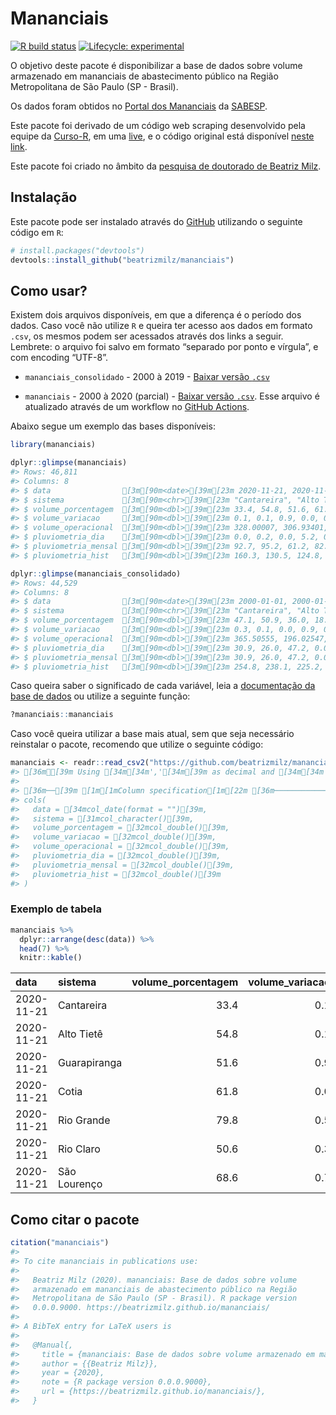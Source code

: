 
<!-- README.md is generated from README.Rmd. Please edit that file -->

# Mananciais

<!-- badges: start -->

[![R build
status](https://github.com/beatrizmilz/mananciais/workflows/R-CMD-check/badge.svg)](https://github.com/beatrizmilz/mananciais/actions)
[![Lifecycle:
experimental](https://img.shields.io/badge/lifecycle-experimental-orange.svg)](https://www.tidyverse.org/lifecycle/#experimental)
<!-- badges: end -->

O objetivo deste pacote é disponibilizar a base de dados sobre volume
armazenado em mananciais de abastecimento público na Região
Metropolitana de São Paulo (SP - Brasil).

Os dados foram obtidos no [Portal dos
Mananciais](http://mananciais.sabesp.com.br/Situacao) da
[SABESP](http://site.sabesp.com.br/site/Default.aspx).

Este pacote foi derivado de um código web scraping desenvolvido pela
equipe da [Curso-R](https://www.curso-r.com/), em uma
[live](https://youtu.be/jvZIxrMmOcQ), e o código original está
disponível [neste
link](https://github.com/curso-r/lives/blob/master/drafts/20200730_scraper_sabesp.R).

Este pacote foi criado no âmbito da [pesquisa de doutorado de Beatriz
Milz](https://beatrizmilz.github.io/tese/).

## Instalação

Este pacote pode ser instalado através do [GitHub](https://github.com/)
utilizando o seguinte código em `R`:

``` r
# install.packages("devtools")
devtools::install_github("beatrizmilz/mananciais")
```

## Como usar?

Existem dois arquivos disponíveis, em que a diferença é o período dos
dados. Caso você não utilize `R` e queira ter acesso aos dados em
formato `.csv`, os mesmos podem ser acessados através dos links a
seguir. Lembrete: o arquivo foi salvo em formato “separado por ponto e
vírgula”, e com encoding “UTF-8”.

  - `mananciais_consolidado` - 2000 à 2019 - [Baixar versão
    `.csv`](https://github.com/beatrizmilz/mananciais/raw/master/inst/extdata/mananciais_consolidado.csv)

  - `mananciais` - 2000 à 2020 (parcial) - [Baixar versão
    `.csv`](https://github.com/beatrizmilz/mananciais/raw/master/inst/extdata/mananciais.csv).
    Esse arquivo é atualizado através de um workflow no [GitHub
    Actions](https://github.com/beatrizmilz/mananciais/actions).

Abaixo segue um exemplo das bases disponíveis:

``` r
library(mananciais)

dplyr::glimpse(mananciais)
#> Rows: 46,811
#> Columns: 8
#> $ data                [3m[90m<date>[39m[23m 2020-11-21, 2020-11-21, 2020-11-21, 2020-11-21, …
#> $ sistema             [3m[90m<chr>[39m[23m "Cantareira", "Alto Tietê", "Guarapiranga", "Coti…
#> $ volume_porcentagem  [3m[90m<dbl>[39m[23m 33.4, 54.8, 51.6, 61.8, 79.8, 50.6, 68.6, 33.3, 5…
#> $ volume_variacao     [3m[90m<dbl>[39m[23m 0.1, 0.1, 0.9, 0.0, 0.5, 0.3, 0.7, 0.3, 0.4, 1.2,…
#> $ volume_operacional  [3m[90m<dbl>[39m[23m 328.00007, 306.93401, 88.41918, 10.20228, 89.5132…
#> $ pluviometria_dia    [3m[90m<dbl>[39m[23m 0.0, 0.2, 0.0, 5.2, 0.6, 5.0, 0.4, 3.2, 4.3, 4.4,…
#> $ pluviometria_mensal [3m[90m<dbl>[39m[23m 92.7, 95.2, 61.2, 82.2, 123.6, 221.2, 139.0, 92.7…
#> $ pluviometria_hist   [3m[90m<dbl>[39m[23m 160.3, 130.5, 124.8, 127.0, 140.4, 194.9, 154.7, …

dplyr::glimpse(mananciais_consolidado)
#> Rows: 44,529
#> Columns: 8
#> $ data                [3m[90m<date>[39m[23m 2000-01-01, 2000-01-01, 2000-01-01, 2000-01-01, …
#> $ sistema             [3m[90m<chr>[39m[23m "Cantareira", "Alto Tietê", "Guarapiranga", "Coti…
#> $ volume_porcentagem  [3m[90m<dbl>[39m[23m 47.1, 50.9, 36.0, 18.8, 81.0, 73.2, 47.8, 51.4, 3…
#> $ volume_variacao     [3m[90m<dbl>[39m[23m 0.3, 0.1, 0.0, 0.9, 0.4, -0.2, 0.7, 0.5, 0.4, 0.0…
#> $ volume_operacional  [3m[90m<dbl>[39m[23m 365.50555, 196.02547, 64.80029, 2.64579, 91.69406…
#> $ pluviometria_dia    [3m[90m<dbl>[39m[23m 30.9, 26.0, 47.2, 0.0, 0.0, 5.2, 29.1, 47.3, 9.2,…
#> $ pluviometria_mensal [3m[90m<dbl>[39m[23m 30.9, 26.0, 47.2, 0.0, 0.0, 5.2, 60.0, 73.3, 56.4…
#> $ pluviometria_hist   [3m[90m<dbl>[39m[23m 254.8, 238.1, 225.2, 217.8, 235.4, 292.0, 254.8, …
```

Caso queira saber o significado de cada variável, leia a [documentação
da base de
dados](https://beatrizmilz.github.io/mananciais/reference/mananciais.html)
ou utilize a seguinte função:

``` r
?mananciais::mananciais
```

Caso você queira utilizar a base mais atual, sem que seja necessário
reinstalar o pacote, recomendo que utilize o seguinte código:

``` r
mananciais <- readr::read_csv2("https://github.com/beatrizmilz/mananciais/raw/master/inst/extdata/mananciais.csv")
#> [36mℹ[39m Using [34m[34m','[34m[39m as decimal and [34m[34m'.'[34m[39m as grouping mark. Use [30m[47m[30m[47m`read_delim()`[47m[30m[49m[39m for more control.
#> 
#> [36m──[39m [1m[1mColumn specification[1m[22m [36m────────────────────────────────────────────────────────[39m
#> cols(
#>   data = [34mcol_date(format = "")[39m,
#>   sistema = [31mcol_character()[39m,
#>   volume_porcentagem = [32mcol_double()[39m,
#>   volume_variacao = [32mcol_double()[39m,
#>   volume_operacional = [32mcol_double()[39m,
#>   pluviometria_dia = [32mcol_double()[39m,
#>   pluviometria_mensal = [32mcol_double()[39m,
#>   pluviometria_hist = [32mcol_double()[39m
#> )
```

### Exemplo de tabela

``` r
mananciais %>% 
  dplyr::arrange(desc(data)) %>% 
  head(7) %>%
  knitr::kable()
```

| data       | sistema      | volume\_porcentagem | volume\_variacao | volume\_operacional | pluviometria\_dia | pluviometria\_mensal | pluviometria\_hist |
| :--------- | :----------- | ------------------: | ---------------: | ------------------: | ----------------: | -------------------: | -----------------: |
| 2020-11-21 | Cantareira   |                33.4 |              0.1 |           328.00007 |               0.0 |                 92.7 |              160.3 |
| 2020-11-21 | Alto Tietê   |                54.8 |              0.1 |           306.93401 |               0.2 |                 95.2 |              130.5 |
| 2020-11-21 | Guarapiranga |                51.6 |              0.9 |            88.41918 |               0.0 |                 61.2 |              124.8 |
| 2020-11-21 | Cotia        |                61.8 |              0.0 |            10.20228 |               5.2 |                 82.2 |              127.0 |
| 2020-11-21 | Rio Grande   |                79.8 |              0.5 |            89.51325 |               0.6 |                123.6 |              140.4 |
| 2020-11-21 | Rio Claro    |                50.6 |              0.3 |             6.91041 |               5.0 |                221.2 |              194.9 |
| 2020-11-21 | São Lourenço |                68.6 |              0.7 |            60.96625 |               0.4 |                139.0 |              154.7 |

## Como citar o pacote

``` r
citation("mananciais")
#> 
#> To cite mananciais in publications use:
#> 
#>   Beatriz Milz (2020). mananciais: Base de dados sobre volume
#>   armazenado em mananciais de abastecimento público na Região
#>   Metropolitana de São Paulo (SP - Brasil). R package version
#>   0.0.0.9000. https://beatrizmilz.github.io/mananciais/
#> 
#> A BibTeX entry for LaTeX users is
#> 
#>   @Manual{,
#>     title = {mananciais: Base de dados sobre volume armazenado em mananciais de abastecimento público na Região Metropolitana de São Paulo (SP - Brasil)},
#>     author = {{Beatriz Milz}},
#>     year = {2020},
#>     note = {R package version 0.0.0.9000},
#>     url = {https://beatrizmilz.github.io/mananciais/},
#>   }
```
